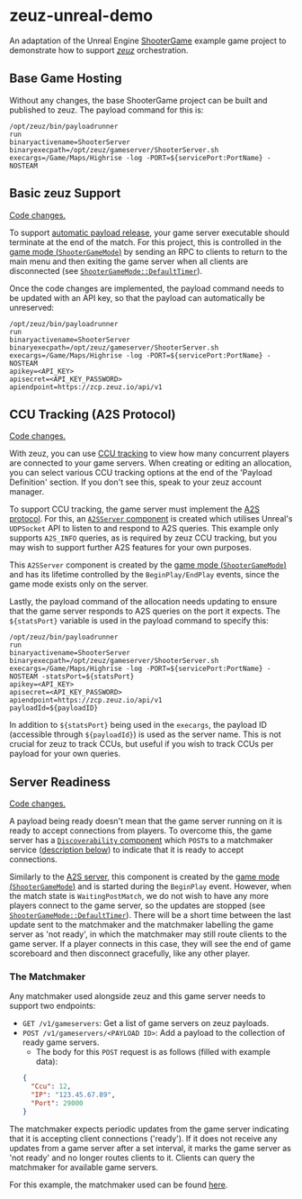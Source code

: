 # zeuz-unreal-demo
An adaptation of the Unreal Engine [ShooterGame](https://docs.unrealengine.com/en-US/Resources/SampleGames/ShooterGame/index.html) example game project to demonstrate how to support [_zeuz_](https://zeuz.io/) orchestration.


## Base Game Hosting
Without any changes, the base ShooterGame project can be built and published to zeuz. The payload command for this is:
```
/opt/zeuz/bin/payloadrunner
run
binaryactivename=ShooterServer
binaryexecpath=/opt/zeuz/gameserver/ShooterServer.sh
execargs=/Game/Maps/Highrise -log -PORT=${servicePort:PortName} -NOSTEAM
```


## Basic zeuz Support
[Code changes.](https://github.com/improbable/zeuz-unreal-demo/pull/3)

To support [automatic payload release](https://doc.zeuz.io/docs/payload-definition#automatic-payload-release), your game server executable should terminate at the end of the match. 
For this project, this is controlled in the [game mode (`ShooterGameMode`)](Source/ShooterGame/Private/Online/ShooterGameMode.cpp) by sending an RPC to clients to return to the main menu and then exiting the game server when all clients are disconnected (see [`ShooterGameMode::DefaultTimer`](Source/ShooterGame/Private/Online/ShooterGameMode.cpp)).

Once the code changes are implemented, the payload command needs to be updated with an API key, so that the payload can automatically be unreserved:
```
/opt/zeuz/bin/payloadrunner
run
binaryactivename=ShooterServer
binaryexecpath=/opt/zeuz/gameserver/ShooterServer.sh
execargs=/Game/Maps/Highrise -log -PORT=${servicePort:PortName} -NOSTEAM
apikey=<API_KEY>
apisecret=<API_KEY_PASSWORD>
apiendpoint=https://zcp.zeuz.io/api/v1
```


## CCU Tracking (A2S Protocol)
[Code changes.](https://github.com/improbable/zeuz-unreal-demo/pull/4)

With zeuz, you can use [CCU tracking](https://doc.zeuz.io/docs/ccu-tracking) to view how many concurrent players are connected to your game servers.
When creating or editing an allocation, you can select various CCU tracking options at the end of the 'Payload Definition' section.
If you don't see this, speak to your zeuz account manager.

To support CCU tracking, the game server must implement the [A2S protocol](https://developer.valvesoftware.com/wiki/Server_queries).
For this, an [`A2SServer` component](Source/ShooterGame/Private/Online/A2S/A2SServer.h) is created which utilises Unreal's `UDPSocket` API to listen to and respond to A2S queries.
This example only supports `A2S_INFO` queries, as is required by zeuz CCU tracking, but you may wish to support further A2S features for your own purposes.

This `A2SServer` component is created by the [game mode (`ShooterGameMode`)](Source/ShooterGame/Private/Online/ShooterGameMode.cpp) and has its lifetime controlled by the `BeginPlay/EndPlay` events, since the game mode exists only on the server.

Lastly, the payload command of the allocation needs updating to ensure that the game server responds to A2S queries on the port it expects. 
The `${statsPort}` variable is used in the payload command to specify this:
```
/opt/zeuz/bin/payloadrunner
run
binaryactivename=ShooterServer
binaryexecpath=/opt/zeuz/gameserver/ShooterServer.sh
execargs=/Game/Maps/Highrise -log -PORT=${servicePort:PortName} -NOSTEAM -statsPort=${statsPort}
apikey=<API_KEY>
apisecret=<API_KEY_PASSWORD>
apiendpoint=https://zcp.zeuz.io/api/v1
payloadId=${payloadID}
```
In addition to `${statsPort}` being used in the `execargs`, the payload ID (accessible through `${payloadId}`) is used as the server name.
This is not crucial for zeuz to track CCUs, but useful if you wish to track CCUs per payload for your own queries.


## Server Readiness
[Code changes.](https://github.com/improbable/zeuz-unreal-demo/pull/5)

A payload being ready doesn't mean that the game server running on it is ready to accept connections from players.
To overcome this, the game server has a [`Discoverability` component](Source/ShooterGame/Private/Online/Discoverability/Discoverability.h) which `POST`s to a matchmaker service ([description below](#the-matchmaker)) to indicate that it is ready to accept connections.

Similarly to the [A2S server](#ccu-tracking-a2s-protocol), this component is created by the [game mode (`ShooterGameMode`)](Source/ShooterGame/Private/Online/ShooterGameMode.cpp) and is started during the `BeginPlay` event.
However, when the match state is `WaitingPostMatch`, we do not wish to have any more players connect to the game server, so the updates are stopped (see [`ShooterGameMode::DefaultTimer`](Source/ShooterGame/Private/Online/ShooterGameMode.cpp)).
There will be a short time between the last update sent to the matchmaker and the matchmaker labelling the game server as 'not ready', in which the matchmaker may still route clients to the game server.
If a player connects in this case, they will see the end of game scoreboard and then disconnect gracefully, like any other player. 

### The Matchmaker
Any matchmaker used alongside zeuz and this game server needs to support two endpoints:
- `GET /v1/gameservers`: Get a list of game servers on zeuz payloads. 
- `POST /v1/gameservers/<PAYLOAD ID>`: Add a payload to the collection of ready game servers.
    - The body for this `POST` request is as follows (filled with example data):
    ```json
    {
      "Ccu": 12,
      "IP": "123.45.67.89",
      "Port": 29000
    }
    ```

The matchmaker expects periodic updates from the game server indicating that it is accepting client connections ('ready').
If it does not receive any updates from a game server after a set interval, it marks the game server as 'not ready' and no longer routes clients to it.
Clients can query the matchmaker for available game servers.

For this example, the matchmaker used can be found [here](https://github.com/improbable/zeuz-demo).
